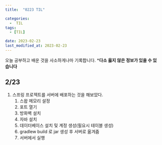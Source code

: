 ```yaml
---
title:  "0223 TIL" 

categories:
  -  TIL
tags:
  - [TIL]

date: 2023-02-23
last_modified_at: 2023-02-23
---
```


오늘 공부하고 배운 것을 사소하게나마 기록합니다. 
***다소 옳지 않은 정보가 있을 수 있습니다**

## 2/23

1. 스프링 프로젝트를 서버에 배포하는 것을 해보았다. 
    1. 스왑 메모리 설정
    2. 포트 열기
    3. 방화벽 설치
    4. 자바 설치
    5. 데이터베이스 설치 및 계정 생성(필요시 테이블 생성)
    6. gradlew build 로 jar 생성 후 서버로 옮겨줌
    7. 서버에서 실행